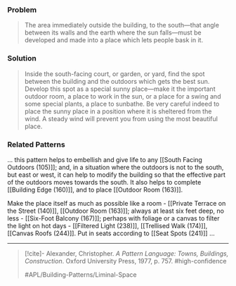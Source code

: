 ### Problem
>The area immediately outside the building, to the south—that angle between its walls and the earth where the sun falls—must be developed and made into a place which lets people bask in it.

### Solution
>Inside the south-facing court, or garden, or yard, find the spot between the building and the outdoors which gets the best sun. Develop this spot as a special sunny place—make it the important outdoor room, a place to work in the sun, or a place for a swing and some special plants, a place to sunbathe. Be very careful indeed to place the sunny place in a position where it is sheltered from the wind. A steady wind will prevent you from using the most beautiful place.

### Related Patterns
... this pattern helps to embellish and give life to any [[South Facing Outdoors (105)]]; and, in a situation where the outdoors is not to the south, but east or west, it can help to modify the building so that the effective part of the outdoors moves towards the south. It also helps to complete [[Building Edge (160)]], and to place [[Outdoor Room (163)]].

Make the place itself as much as possible like a room - [[Private Terrace on the Street (140)]], [[Outdoor Room (163)]]; always at least six feet deep, no less - [[Six-Foot Balcony (167)]]; perhaps with foliage or a canvas to filter the light on hot days - [[Filtered Light (238)]], [[Trellised Walk (174)]], [[Canvas Roofs (244)]]. Put in seats according to [[Seat Spots (241)]] ...

---

> [!cite]- Alexander, Christopher. _A Pattern Language: Towns, Buildings, Construction_. Oxford University Press, 1977, p. 757.
> #high-confidence
>
> #APL/Building-Patterns/Liminal-Space
